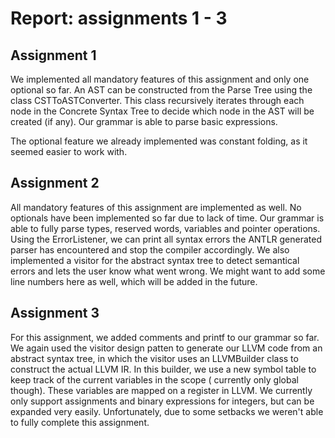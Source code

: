 # Report: assignments 1 - 3

## Assignment 1

We implemented all mandatory features of this assignment and only one optional so far. An AST can be constructed from
the Parse Tree using the class CSTToASTConverter. This class recursively iterates through each node in the Concrete
Syntax Tree to decide which node in the AST will be created (if any). Our grammar is able to parse basic expressions.

The optional feature we already implemented was constant folding, as it seemed easier to work with.

## Assignment 2

All mandatory features of this assignment are implemented as well. No optionals have been implemented so far due to lack
of time. Our grammar is able to fully parse types, reserved words, variables and pointer operations. Using the
ErrorListener, we can print all syntax errors the ANTLR generated parser has encountered and stop the compiler
accordingly. We also implemented a visitor for the abstract syntax tree to detect semantical errors and lets the user
know what went wrong. We might want to add some line numbers here as well, which will be added in the future.

## Assignment 3

For this assignment, we added comments and printf to our grammar so far. We again used the visitor design patten to
generate our LLVM code from an abstract syntax tree, in which the visitor uses an LLVMBuilder class to construct the
actual LLVM IR. In this builder, we use a new symbol table to keep track of the current variables in the scope (
currently only global though). These variables are mapped on a register in LLVM. We currently only support assignments
and binary expressions for integers, but can be expanded very easily. Unfortunately, due to some setbacks we weren't
able to fully complete this assignment.